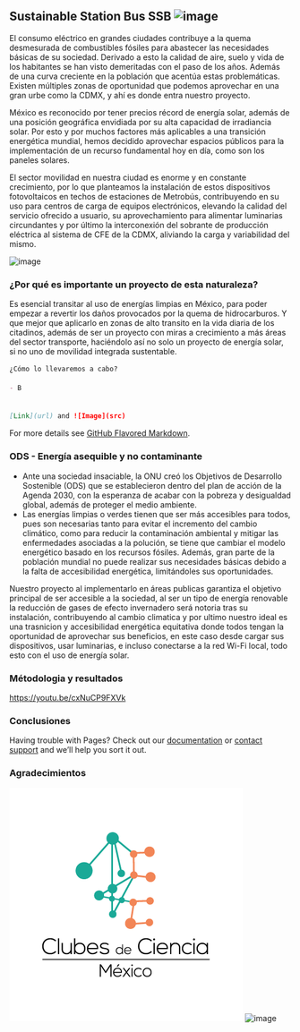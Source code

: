 ## **Sustainable Station Bus SSB**  ![image](https://user-images.githubusercontent.com/89056840/130339738-462ea6dd-3f06-4b33-8313-95b5371bdeea.png)
 

El consumo eléctrico en grandes ciudades contribuye a la quema desmesurada de combustibles fósiles para abastecer las necesidades básicas de su sociedad. Derivado a esto la calidad de aire, suelo y vida de los habitantes se han visto demeritadas con el paso de los años. Además de una curva creciente en la población que acentúa estas problemáticas.
Existen múltiples zonas de oportunidad que podemos aprovechar en una gran urbe como la CDMX, y ahí es donde entra nuestro proyecto.

México es reconocido por tener precios récord de energía solar, además de una posición geográfica envidiada por su alta capacidad de irradiancia solar. Por esto y por muchos factores más aplicables a una transición energética mundial, hemos decidido aprovechar espacios públicos para la implementación de un recurso fundamental hoy en día, como son los paneles solares. 

El sector movilidad en nuestra ciudad es enorme y en constante crecimiento, por lo que planteamos la instalación de estos dispositivos fotovoltaicos en techos de estaciones de Metrobús, contribuyendo en su uso para centros de carga de equipos electrónicos, elevando la calidad del servicio ofrecido a usuario, su aprovechamiento para alimentar luminarias circundantes y por último la interconexión del sobrante de producción eléctrica al sistema de CFE de la CDMX, aliviando la carga y variabilidad del mismo.

![image](https://user-images.githubusercontent.com/89056840/130339748-aa87496c-0451-4b23-be90-d345d2b7f62f.png)


### ¿Por qué es importante un proyecto de esta naturaleza?

Es esencial transitar al uso de energías limpias en México, para poder empezar a revertir los daños provocados por la quema de hidrocarburos. Y que mejor que aplicarlo en zonas de alto transito en la vida diaria de los citadinos, además de ser un proyecto con miras a crecimiento a más áreas del sector transporte, haciéndolo así no solo un proyecto de energía solar, si no uno de movilidad integrada sustentable.


```markdown
¿Cómo lo llevaremos a cabo?

- B


[Link](url) and ![Image](src)
```

For more details see [GitHub Flavored Markdown](https://guides.github.com/features/mastering-markdown/).

### ODS - Energía asequible y no contaminante

- Ante una sociedad insaciable, la ONU creó los Objetivos de Desarrollo Sostenible (ODS) que se establecieron dentro del plan de acción de la Agenda 2030, con la esperanza de acabar con la pobreza y desigualdad global, además de proteger el medio ambiente.
- Las energías limpias o verdes tienen que ser más accesibles para todos, pues son necesarias tanto para evitar el incremento del cambio climático, como para reducir la contaminación ambiental y mitigar las enfermedades asociadas a la polución, se tiene que cambiar el modelo energético basado en los recursos fósiles. Además, gran parte de la población mundial no puede realizar sus necesidades básicas debido a la falta de accesibilidad energética, limitándoles sus oportunidades.

Nuestro proyecto al implementarlo en áreas publicas garantiza el objetivo principal de ser accesible a la sociedad, al ser un tipo de energía renovable la reducción de gases de efecto invernadero será notoria tras su instalación, contribuyendo al cambio climatica y por ultimo nuestro ideal es una trasnicion y accesibilidad energética equitativa donde todos tengan la oportunidad de aprovechar sus beneficios, en este caso desde cargar sus dispositivos, usar luminarias, e incluso conectarse a la red Wi-Fi local, todo esto con el uso de energía solar.


### Métodologia y resultados 

https://youtu.be/cxNuCP9FXVk 

### Conclusiones

Having trouble with Pages? Check out our [documentation](https://docs.github.com/categories/github-pages-basics/) or [contact support](https://support.github.com/contact) and we’ll help you sort it out.

### Agradecimientos 

![](Logo_CdeCMx.png) 
![image](https://user-images.githubusercontent.com/89056840/130339600-d9a8d15e-bdde-40c5-9ed9-84ca2c5f4d4a.png)
